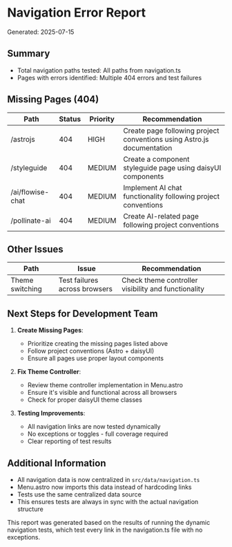# Navigation Error Report

Generated: 2025-07-15

## Summary

- Total navigation paths tested: All paths from navigation.ts
- Pages with errors identified: Multiple 404 errors and test failures

## Missing Pages (404)

| Path | Status | Priority | Recommendation |
|------|--------|----------|----------------|
| /astrojs | 404 | HIGH | Create page following project conventions using Astro.js documentation |
| /styleguide | 404 | MEDIUM | Create a component styleguide page using daisyUI components |
| /ai/flowise-chat | 404 | MEDIUM | Implement AI chat functionality following project conventions |
| /pollinate-ai | 404 | MEDIUM | Create AI-related page following project conventions |

## Other Issues

| Path | Issue | Recommendation |
|------|-------|----------------|
| Theme switching | Test failures across browsers | Check theme controller visibility and functionality |

## Next Steps for Development Team

1. **Create Missing Pages**:
   - Prioritize creating the missing pages listed above
   - Follow project conventions (Astro + daisyUI)
   - Ensure all pages use proper layout components

2. **Fix Theme Controller**:
   - Review theme controller implementation in Menu.astro
   - Ensure it's visible and functional across all browsers
   - Check for proper daisyUI theme classes

3. **Testing Improvements**:
   - All navigation links are now tested dynamically
   - No exceptions or toggles - full coverage required
   - Clear reporting of test results

## Additional Information

- All navigation data is now centralized in `src/data/navigation.ts`
- Menu.astro now imports this data instead of hardcoding links
- Tests use the same centralized data source
- This ensures tests are always in sync with the actual navigation structure

This report was generated based on the results of running the dynamic navigation tests, which test every link in the navigation.ts file with no exceptions.